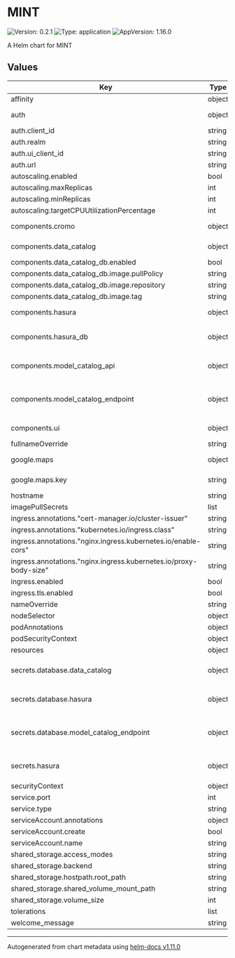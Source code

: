# MINT

![Version: 0.2.1](https://img.shields.io/badge/Version-0.2.1-informational?style=flat-square) ![Type: application](https://img.shields.io/badge/Type-application-informational?style=flat-square) ![AppVersion: 1.16.0](https://img.shields.io/badge/AppVersion-1.16.0-informational?style=flat-square)

A Helm chart for MINT

## Values

| Key | Type | Default | Description |
|-----|------|---------|-------------|
| affinity | object | `{}` |  |
| auth | object | `{"client_id":"model_catalog","realm":"production","server":"https://auth.mint.isi.edu/auth/realms/production/protocol/openid-connect/token","ui_client_id":"mint-ui","url":"https://auth.mint.isi.edu/auth/"}` | Authentication configuration |
| auth.client_id | string | `"model_catalog"` | Client ID |
| auth.realm | string | `"production"` | Realm |
| auth.ui_client_id | string | `"mint-ui"` | Client ID |
| auth.url | string | `"https://auth.mint.isi.edu/auth/"` | Keycloak URL |
| autoscaling.enabled | bool | `false` |  |
| autoscaling.maxReplicas | int | `100` |  |
| autoscaling.minReplicas | int | `1` |  |
| autoscaling.targetCPUUtilizationPercentage | int | `80` |  |
| components.cromo | object | `{"enabled":true,"image":{"pullPolicy":"IfNotPresent","repository":"mintproject/cromo","tag":"latest"}}` | Cromo configuration |
| components.data_catalog | object | `{"enabled":true,"image":{"pullPolicy":"IfNotPresent","repository":"mintproject/data-catalog","tag":"15f10f5717870ecf1f9e5fb0f193c5ecbf8c2af3"}}` | Data Catalog configuration |
| components.data_catalog_db.enabled | bool | `true` |  |
| components.data_catalog_db.image.pullPolicy | string | `"IfNotPresent"` |  |
| components.data_catalog_db.image.repository | string | `"mintproject/data-catalog-db"` |  |
| components.data_catalog_db.image.tag | string | `"15f10f5717870ecf1f9e5fb0f193c5ecbf8c2af3"` |  |
| components.hasura | object | `{"enabled":true,"environment":{"enable_console":true,"enable_dev_mode":false,"unauthorized_role":"anonymous"},"image":{"pullPolicy":"IfNotPresent","repository":"mintproject/graphql-engine","tag":"597064529d763ec8df612d239dd54c307de97e57"}}` | GraphQL hasura engine |
| components.hasura_db | object | `{"enabled":true,"image":{"pullPolicy":"IfNotPresent","repository":"postgis/postgis","tag":"10-2.5-alpine"}}` | GraphQL Postgres Database |
| components.model_catalog_api | object | `{"enabled":true,"environment":{"context_dir":"contexts/","graph_base":"http://endpoint.mint.isi.edu/modelCatalog-1.8.0/data/","prefix":"https://w3id.org/okn/i/mint/","queries_dir":"queries/"},"image":{"pullPolicy":"IfNotPresent","repository":"mintproject/model-catalog-api","tag":"latest"}}` | Model Catalog configuration |
| components.model_catalog_endpoint | object | `{"enabled":true,"image":{"pullPolicy":"IfNotPresent","repository":"mintproject/model-catalog-endpoint","tag":"91dabbb1c1f7b2b838e8d8e75a4091e5ec40d4a1"}}` | Model Catalog RDF store configuration |
| components.ui | object | `{"enabled":true,"image":{"pullPolicy":"IfNotPresent","repository":"mintproject/mint-ui-lit","tag":"547b3504e98856f52b3a03e862195384a305b87b"}}` | User Interface configuration |
| fullnameOverride | string | `""` |  |
| google.maps | object | `{"key":"CHANGEME"}` | Google Maps API key |
| google.maps.key | string | `"CHANGEME"` | Google Maps API key |
| hostname | string | `"mint.local"` |  |
| imagePullSecrets | list | `[]` |  |
| ingress.annotations."cert-manager.io/cluster-issuer" | string | `"letsencrypt-prod"` |  |
| ingress.annotations."kubernetes.io/ingress.class" | string | `"public"` |  |
| ingress.annotations."nginx.ingress.kubernetes.io/enable-cors" | string | `"true"` |  |
| ingress.annotations."nginx.ingress.kubernetes.io/proxy-body-size" | string | `"8m"` |  |
| ingress.enabled | bool | `true` |  |
| ingress.tls.enabled | bool | `false` |  |
| nameOverride | string | `""` |  |
| nodeSelector | object | `{}` |  |
| podAnnotations | object | `{}` |  |
| podSecurityContext | object | `{}` |  |
| resources | object | `{}` |  |
| secrets.database.data_catalog | object | `{"database":"datacatalog","password":"CHANGEME","username":"datacatalog"}` | Data Catalog database credentials |
| secrets.database.hasura | object | `{"database":"hasura","password":"CHANGEME","username":"hasura"}` | GraphQL database credentials |
| secrets.database.model_catalog_endpoint | object | `{"password":"CHANGEME","username":"admin"}` | Model Catalog database credentials |
| secrets.hasura | object | `{"admin_secret":"CHANGEME","jwt_secret":"CHANGE"}` | GraphQL admin credentials |
| securityContext | object | `{}` |  |
| service.port | int | `80` |  |
| service.type | string | `"ClusterIP"` |  |
| serviceAccount.annotations | object | `{}` |  |
| serviceAccount.create | bool | `true` |  |
| serviceAccount.name | string | `""` |  |
| shared_storage.access_modes | string | `"ReadWriteMany"` |  |
| shared_storage.backend | string | `"hostpath"` |  |
| shared_storage.hostpath.root_path | string | `"/var/mint"` |  |
| shared_storage.shared_volume_mount_path | string | `"/var/mint"` |  |
| shared_storage.volume_size | int | `200` |  |
| tolerations | list | `[]` |  |
| welcome_message | string | `"Welcome to MINT"` |  |

----------------------------------------------
Autogenerated from chart metadata using [helm-docs v1.11.0](https://github.com/norwoodj/helm-docs/releases/v1.11.0)
